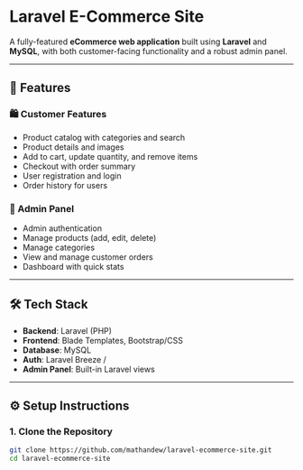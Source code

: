 # Laravel E-Commerce Site

A fully-featured **eCommerce web application** built using **Laravel** and **MySQL**, with both customer-facing functionality and a robust admin panel.

---

## 🚀 Features

### 🛍️ Customer Features
- Product catalog with categories and search
- Product details and images
- Add to cart, update quantity, and remove items
- Checkout with order summary
- User registration and login
- Order history for users

### 🔧 Admin Panel
- Admin authentication
- Manage products (add, edit, delete)
- Manage categories
- View and manage customer orders
- Dashboard with quick stats

---

## 🛠️ Tech Stack

- **Backend**: Laravel (PHP)
- **Frontend**: Blade Templates, Bootstrap/CSS
- **Database**: MySQL
- **Auth**: Laravel Breeze /
- **Admin Panel**: Built-in Laravel views

---

## ⚙️ Setup Instructions

### 1. Clone the Repository
```bash
git clone https://github.com/mathandew/laravel-ecommerce-site.git
cd laravel-ecommerce-site

